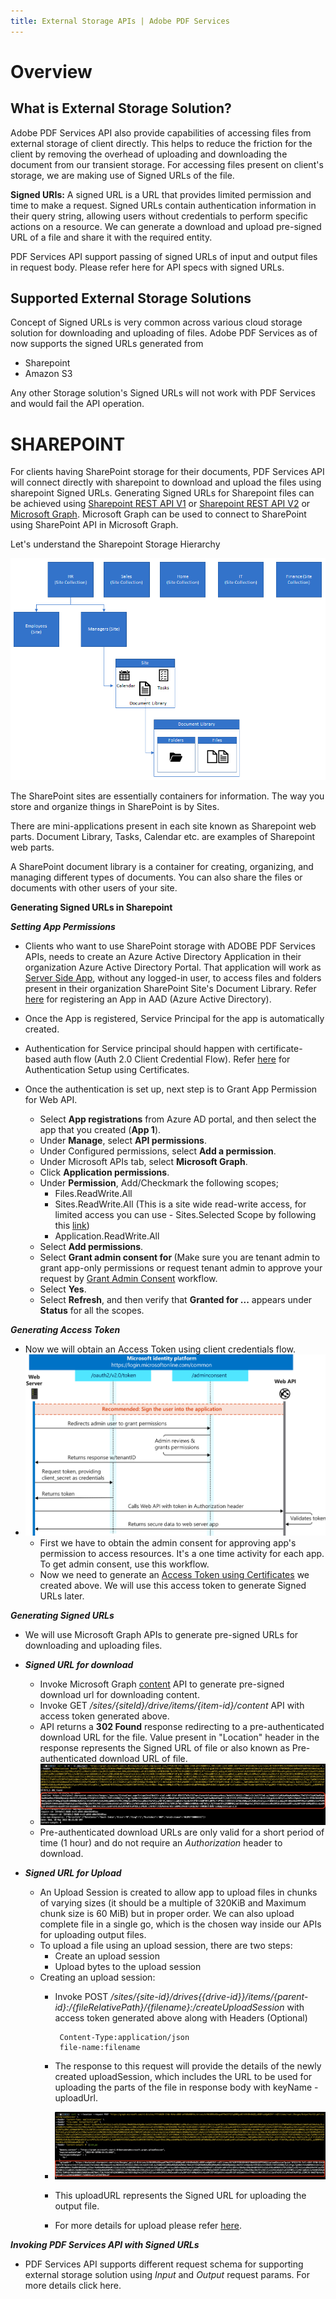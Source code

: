 ```yaml
---
title: External Storage APIs | Adobe PDF Services
---
```

# Overview

## **What is External Storage Solution?**

Adobe PDF Services API also provide capabilities of accessing files from external storage of client directly. This helps to reduce the friction for the client by removing the overhead of uploading and downloading the document from our transient storage.
For accessing files present on client's storage, we are making use of Signed URLs of the file.

**Signed URIs:** A signed URL is a URL that provides limited permission and time to make a request. Signed URLs contain authentication information in their query string, allowing users without credentials to perform specific actions on a resource. We can generate a download and upload pre-signed URL of a file and share it with the required entity.
 
PDF Services API support passing of signed URLs of input and output files in request body. Please refer here for API specs with signed URLs.



## Supported External Storage Solutions

Concept of Signed URLs is very common across various cloud storage solution for downloading and uploading of files. Adobe PDF Services as of now supports the signed URLs generated from 
- Sharepoint
- Amazon S3

Any other Storage solution's Signed URLs will not work with PDF Services and would fail the API operation.

# SHAREPOINT
For clients having SharePoint storage for their documents, PDF Services API will connect directly with sharepoint to download and upload the files using sharepoint Signed URLs. Generating Signed URLs for Sharepoint files can be achieved using [Sharepoint REST API V1](https://learn.microsoft.com/en-us/sharepoint/dev/sp-add-ins/get-to-know-the-sharepoint-rest-service?tabs=csom) or [Sharepoint REST API V2](https://learn.microsoft.com/en-us/sharepoint/dev/apis/sharepoint-rest-graph) or [Microsoft Graph](https://learn.microsoft.com/en-us/graph/overview). Microsoft Graph can be used to connect to SharePoint using SharePoint API in Microsoft Graph.

Let's understand the Sharepoint Storage Hierarchy

![Sharepoint Storage Hierarchy](./sharepoint-storage.png)

The SharePoint sites are essentially containers for information. The way you store and organize things in SharePoint is by Sites. 

There are mini-applications present in each site known as Sharepoint web parts. Document Library, Tasks, Calendar etc. are examples of Sharepoint web parts.

A SharePoint document library is a container for creating, organizing, and managing different types of documents. You can also share the files or documents with other users of your site.

**Generating Signed URLs in Sharepoint**

***Setting App Permissions***
- Clients who want to use SharePoint storage with ADOBE PDF Services APIs, needs to create an Azure Active Directory Application in their organization Azure Active Directory Portal. That application will work as [Server Side App](https://learn.microsoft.com/en-us/azure/active-directory/develop/v2-app-types#daemons-and-server-side-apps), without any logged-in user, to access files and folders present in their organization SharePoint Site's Document Library. Refer [here](https://learn.microsoft.com/en-us/azure/active-directory/develop/howto-create-service-principal-portal) for registering an App in AAD (Azure Active Directory).

- Once the App is registered, Service Principal for the app is automatically created.

- Authentication for Service principal should happen with certificate-based auth flow (Auth 2.0 Client Credential Flow). Refer [here](https://learn.microsoft.com/en-us/azure/active-directory/develop/howto-create-service-principal-portal#set-up-authentication) for Authentication Setup using Certificates.

- Once the authentication is set up, next step is to Grant App Permission for Web API. 
  - Select **App registrations** from Azure AD portal, and then select the app that you created (**App 1**).
  - Under **Manage**, select **API permissions**. 
  - Under Configured permissions, select **Add a permission**. 
  - Under Microsoft APIs tab, select **Microsoft Graph**. 
  - Click **Application permissions**. 
  - Under **Permission**, Add/Checkmark the following scopes; 
    - Files.ReadWrite.All 
    - Sites.ReadWrite.All (This is a site wide read-write access, for limited access you can use - Sites.Selected Scope by following this [link](https://devblogs.microsoft.com/microsoft365dev/updates-on-controlling-app-specific-access-on-specific-sharepoint-sites-sites-selected/))
    - Application.ReadWrite.All 
  - Select **Add permissions**.
  - Select **Grant admin consent for <your tenant name>** (Make sure you are tenant admin to grant app-only permissions or request tenant admin to approve your request by [Grant Admin Consent](https://learn.microsoft.com/en-us/azure/active-directory/manage-apps/grant-admin-consent?pivots=portal#grant-admin-consent-in-app-registrations) workflow. 
  - Select **Yes**. 
  - Select **Refresh**, and then verify that **Granted for ...** appears under **Status** for all the scopes.

***Generating Access Token***

- Now we will obtain an Access Token using client credentials flow.
- ![Getting Access Token](./access-token.svg)
  - First we have to obtain the admin consent for approving app's permission to access resources. It's a one time activity for each app. To get admin consent, use this workflow. 
  - Now we need to generate an [Access Token using Certificates](https://learn.microsoft.com/en-us/azure/active-directory/develop/v2-oauth2-client-creds-grant-flow#second-case-access-token-request-with-a-certificate) we created above. We will use this access token to generate Signed URLs later.

***Generating Signed URLs***

- We will use Microsoft Graph APIs to generate pre-signed URLs for downloading and uploading files.
- ***Signed URL for download***
  - Invoke Microsoft Graph [content](https://learn.microsoft.com/en-us/graph/api/driveitem-get-content?view=graph-rest-1.0&tabs=http) API to generate pre-signed download url for downloading content.
  - Invoke GET _/sites/{siteId}/drive/items/{item-id}/content_ API with access token generated above.
  - API returns a **302 Found** response redirecting to a pre-authenticated download URL for the file. Value present in "Location" header in the response represents the Signed URL of file or also known as Pre-authenticated download URL of file.
  - ![Content API Response](./content-api-response.png)
  - Pre-authenticated download URLs are only valid for a short period of time (1 hour) and do not require an _Authorization_ header to download.
  
- ***Signed URL for Upload***
  - An Upload Session is created to allow app to upload files in chunks of varying sizes (it should be a multiple of 320KiB and Maximum chunk size is 60 MiB) but in proper order. We can also upload complete file in a single go, which is the chosen way inside our APIs for uploading output files. 
  - To upload a file using an upload session, there are two steps:
    - Create an upload session 
    - Upload bytes to the upload session 
  - Creating an upload session:
    - Invoke POST _/sites/{site-id}/drives{{drive-id}}/items/{parent-id}:/{fileRelativePath}/{filename}:/createUploadSession_ with access token generated above along with Headers (Optional)
      ```header
       Content-Type:application/json
       file-name:filename
      ```
    - The response to this request will provide the details of the newly created uploadSession, which includes the URL to be used for uploading the parts of the file in response body with keyName - uploadUrl.
    - ![Upload Session API Response](./upload-session-api-response.png)
    - This uploadURL represents the Signed URL for uploading the output file.

    - For more details for upload please refer [here](https://learn.microsoft.com/en-us/graph/api/driveitem-createuploadsession?view=graph-rest-1.0).

***Invoking PDF Services API with Signed URLs***

- PDF Services API supports different request schema for supporting external storage solution using _Input_ and _Output_ request params. For more details click here.




